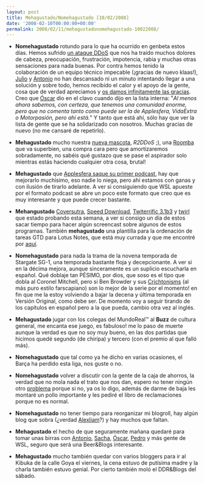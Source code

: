 ```yaml
---
layout: post
title: Mehagustado/Nomehagustado [10/02/2008]
date: '2008-02-10T00:00:00+00:00'
permalink: 2008/02/11/mehagustadonomehagustado-10022008/
---
```

- <strong>Nomehagustado</strong> rotundo para lo que ha ocurrido en genbeta estos días. Hemos sufrido <a href="http://www.weblogssl.com/2008/02/07-ataque-de-ddos-a-genbeta">un ataque DDoS</a> que nos ha traído muchos dolores de cabeza, preocupación, frustración, impotencia, rabia y muchas otras sensaciones para nada buenas. Por contra hemos tenido la colaboración de un equipo técnico impecable (¡gracias de nuevo klaas!), <a href="http://www.merodeando.com/">Julio</a> y <a href="http://www.error500.net/">Antonio</a> no han descansado ni un minuto intentando llegar a una solución y sobre todo, hemos recibido el calor y el apoyo de la gente, cosa que de verdad apreciamos y <a href="http://www.genbeta.com/2008/02/10-gracias-gracias-y-gracias">os damos infinitamente las gracias</a>. Creo que <a href="http://sferazero.com">Óscar</a> dio en el clavo cuando dijo en la lista interna: "<em>Al menos ahora sabemos, con certeza, que tenemos una comunidad enorme, pero que no comenta tanto como puede ser la de Applesfera, VidaExtra o Motorpasión, pero ahí está.</em>" Y tanto que está ahí, sólo hay que ver la lista de gente que se ha solidarizado con nosotros. Muchas gracias de nuevo (no me cansaré de repetirlo). 

- <strong>Mehagustado</strong> mucho nuestra <a href="http://childrenatyourfeet.com/2008/02/10/tenemos-mascota/">nueva mascota</a>, <em>R2DDoS</em> ;), una <a href="http://es.wikipedia.org/wiki/Roomba">Roomba</a> que va superbien, una compra cara pero que amortizaremos sobradamente, no sabéis qué gustazo que se pase el aspirador solo mientras estás haciendo cualquier otra cosa, brutal!

- <strong>Mehagustado</strong> que <a href="http://www.applesfera.com/2008/02/04-presentamos-el-podcast-oficial-de-applesfera">Applesfera saque su primer podcast</a>, hay que mejorarlo muchísimo, eso nadie lo niega, pero ahí estamos con ganas y con ilusión de tirarlo adelante. A ver si consiguiendo que WSL apueste por el formato podcast se abre un poco este formato que creo que es muy interesante y que puede crecer bastante.

- <strong>Mehangustado</strong> <a href="http://www.coversutra.com/">Coversutra</a>, <a href="http://www.yazsoft.com/">Speed Download</a>, <a href="http://iconfactory.com/software/twitterrific">Twiterrific 3.1b3</a> y <a href="http://www.twhirl.org/">twirl</a> que estado probando esta semana, a ver si consigo un día de estos sacar tiempo para hacer algún screencast sobre algunos de estos programas. También <strong>mehagustado</strong> una plantilla para la ordenación de tareas GTD para Lotus Notes, que está muy currada y que me encontré por <a href="http://wiki.jeffsandquist.com/default.aspx/GTD/GTDTools.html">aquí</a>.

- <strong>Nomehagustado</strong> para nada la trama de la novena temporada de Stargate SG-1, una temporada bastante floja y decepcionante. A ver si en la décima mejora, aunque sinceramente es un suplicio escucharla en español. Qué doblaje tan PÉSIMO, por dios, que soso es el tipo que dobla al Coronel Mitchell, pero si Ben Browder y sus <a href="http://www.crichtonisms.com/">Crichtonisms</a> (al más puro estilo farscapiano) son lo mejor de la serie por el momento! en fin que me la estoy volviendo a bajar la decena y última temporada en Versión Original, como debe ser. De momento voy a seguir tirando de los capítulos en español pero a la que pueda, cambio otra vez al inglés.

- <strong>Mehagustado</strong> jugar con los colegas del MundoReal&trade; al <strong>Buzz</strong> de cultura general, me encanta ese juego, es fabuloso! me lo paso de muerte aunque la verdad es que no soy muy bueno, en las dos partidas que hicimos quedé segundo (de chiripa) y tercero (con el premio al que falló más).

- <strong>Nomehagustado</strong> que tal como ya he dicho en varias ocasiones, el Barça ha perdido esta liga, nos guste o no.

- <strong>Nomehagustado</strong> volver a discutir con la gente de la caja de ahorros, la verdad que no mola nada el trato que nos dan, espero no tener ningún otro <a href="http://childrenatyourfeet.com/2008/02/05/incompetencia-bancaria/">problema</a> porque si no, ya os lo digo, además de darme de baja les montaré un pollo importante y les pediré el libro de reclamaciones porque no es normal.

- <strong>Nomehagustado</strong> no tener tiempo para reorganizar mi blogroll, hay algún blog que sobra (¿verdad <a href="http://alexliam.net">Alexliam</a>?) y hay muchos que faltan.

- <strong>Mehagustado</strong> el hecho de que seguramente mañana quedaré para tomar unas birras con <a href="http://www.error500.net/">Antonio</a>, <a href="http://www.sachafuentes.com/">Sacha</a>, <a href="http://sferazero.com">Óscar</a>, <a href="http://cuatrodoce.com">Pedro</a> y más gente de WSL, seguro que será una Beer&Blogs interesante.

- <strong>Mehagustado</strong> mucho también quedar con varios bloggers para ir al Kibuka de la calle Goya el viernes, la cena estuvo de putísima madre y la charla también estuvo genial. Por cierto también moló el DDR&Blogs del sábado.
